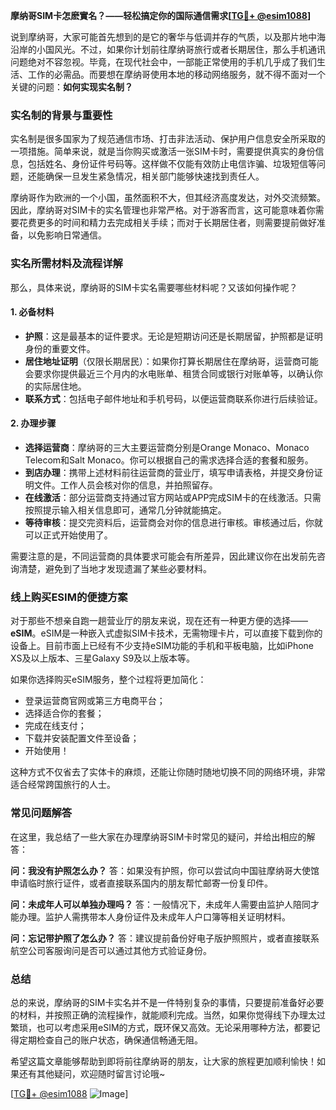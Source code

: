 **摩纳哥SIM卡怎麽實名？——轻松搞定你的国际通信需求[[TG💪+ @esim1088](https://t.me/s/esim1088)]**

说到摩纳哥，大家可能首先想到的是它的奢华与低调并存的气质，以及那片地中海沿岸的小国风光。不过，如果你计划前往摩纳哥旅行或者长期居住，那么手机通讯问题绝对不容忽视。毕竟，在现代社会中，一部能正常使用的手机几乎成了我们生活、工作的必需品。而要想在摩纳哥使用本地的移动网络服务，就不得不面对一个关键的问题：**如何实现实名制？**

### 实名制的背景与重要性

实名制是很多国家为了规范通信市场、打击非法活动、保护用户信息安全所采取的一项措施。简单来说，就是当你购买或激活一张SIM卡时，需要提供真实的身份信息，包括姓名、身份证件号码等。这样做不仅能有效防止电信诈骗、垃圾短信等问题，还能确保一旦发生紧急情况，相关部门能够快速找到责任人。

摩纳哥作为欧洲的一个小国，虽然面积不大，但其经济高度发达，对外交流频繁。因此，摩纳哥对SIM卡的实名管理也非常严格。对于游客而言，这可能意味着你需要花费更多的时间和精力去完成相关手续；而对于长期居住者，则需要提前做好准备，以免影响日常通信。

### 实名所需材料及流程详解

那么，具体来说，摩纳哥的SIM卡实名需要哪些材料呢？又该如何操作呢？

#### 1. **必备材料**
   - **护照**：这是最基本的证件要求。无论是短期访问还是长期居留，护照都是证明身份的重要文件。
   - **居住地址证明**（仅限长期居民）：如果你打算长期居住在摩纳哥，运营商可能会要求你提供最近三个月内的水电账单、租赁合同或银行对账单等，以确认你的实际居住地。
   - **联系方式**：包括电子邮件地址和手机号码，以便运营商联系你进行后续验证。

#### 2. **办理步骤**
   - **选择运营商**：摩纳哥的三大主要运营商分别是Orange Monaco、Monaco Telecom和Salt Monaco。你可以根据自己的需求选择合适的套餐和服务。
   - **到店办理**：携带上述材料前往运营商的营业厅，填写申请表格，并提交身份证明文件。工作人员会核对你的信息，并拍照留存。
   - **在线激活**：部分运营商支持通过官方网站或APP完成SIM卡的在线激活。只需按照提示输入相关信息即可，通常几分钟就能搞定。
   - **等待审核**：提交完资料后，运营商会对你的信息进行审核。审核通过后，你就可以正式开始使用了。

需要注意的是，不同运营商的具体要求可能会有所差异，因此建议你在出发前先咨询清楚，避免到了当地才发现遗漏了某些必要材料。

### 线上购买ESIM的便捷方案

对于那些不想亲自跑一趟营业厅的朋友来说，现在还有一种更方便的选择——**eSIM**。eSIM是一种嵌入式虚拟SIM卡技术，无需物理卡片，可以直接下载到你的设备上。目前市面上已经有不少支持eSIM功能的手机和平板电脑，比如iPhone XS及以上版本、三星Galaxy S9及以上版本等。

如果你选择购买eSIM服务，整个过程将更加简化：

- 登录运营商官网或第三方电商平台；
- 选择适合你的套餐；
- 完成在线支付；
- 下载并安装配置文件至设备；
- 开始使用！

这种方式不仅省去了实体卡的麻烦，还能让你随时随地切换不同的网络环境，非常适合经常跨国旅行的人士。

### 常见问题解答

在这里，我总结了一些大家在办理摩纳哥SIM卡时常见的疑问，并给出相应的解答：

**问：我没有护照怎么办？**
答：如果没有护照，你可以尝试向中国驻摩纳哥大使馆申请临时旅行证件，或者直接联系国内的朋友帮忙邮寄一份复印件。

**问：未成年人可以单独办理吗？**
答：一般情况下，未成年人需要由监护人陪同才能办理。监护人需携带本人身份证件及未成年人户口簿等相关证明材料。

**问：忘记带护照了怎么办？**
答：建议提前备份好电子版护照照片，或者直接联系航空公司客服询问是否可以通过其他方式验证身份。

### 总结

总的来说，摩纳哥的SIM卡实名并不是一件特别复杂的事情，只要提前准备好必要的材料，并按照正确的流程操作，就能顺利完成。当然，如果你觉得线下办理太过繁琐，也可以考虑采用eSIM的方式，既环保又高效。无论采用哪种方法，都要记得定期检查自己的账户状态，确保通信畅通无阻。

希望这篇文章能够帮助到即将前往摩纳哥的朋友，让大家的旅程更加顺利愉快！如果还有其他疑问，欢迎随时留言讨论哦~

[[TG💪+ @esim1088](https://t.me/s/esim1088) ![Image](https://i.postimg.cc/4NQfJmqS/Snipaste-2025-05-13-00-14-12.png)]
